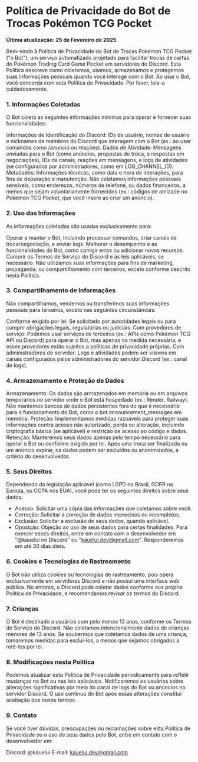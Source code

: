 # Política de Privacidade do Bot de Trocas Pokémon TCG Pocket
**Última atualização: 25 de Fevereiro de 2025**

Bem-vindo à Política de Privacidade do Bot de Trocas Pokémon TCG Pocket ("o Bot"), um serviço automatizado projetado para facilitar trocas de cartas do Pokémon Trading Card Game Pocket em servidores do Discord. Esta Política descreve como coletamos, usamos, armazenamos e protegemos suas informações pessoais quando você interage com o Bot. Ao usar o Bot, você concorda com esta Política de Privacidade. Por favor, leia-a cuidadosamente.

### 1. Informações Coletadas
O Bot coleta as seguintes informações mínimas para operar e fornecer suas funcionalidades:

Informações de Identificação do Discord: IDs de usuário, nomes de usuário e nicknames de membros do Discord que interagem com o Bot (ex.: ao usar comandos como /anuncio ou reações).
Dados de Atividade: Mensagens enviadas para o Bot (como anúncios, propostas de troca, e respostas em negociações), IDs de canais, reações em mensagens, e logs de atividades (se configurados por administradores, como em LOG_CHANNEL_ID).
Metadados: Informações técnicas, como data e hora de interações, para fins de depuração e manutenção.
Não coletamos informações pessoais sensíveis, como endereços, números de telefone, ou dados financeiros, a menos que sejam voluntariamente fornecidos (ex.: códigos de amizade no Pokémon TCG Pocket, que você insere ao criar um anúncio).

### 2. Uso das Informações
As informações coletadas são usadas exclusivamente para:

Operar e manter o Bot, incluindo processar comandos, criar canais de troca/negociação, e enviar logs.
Melhorar o desempenho e as funcionalidades do Bot, como corrigir erros ou adicionar novos recursos.
Cumprir os Termos de Serviço do Discord e as leis aplicáveis, se necessário.
Não utilizamos suas informações para fins de marketing, propaganda, ou compartilhamento com terceiros, exceto conforme descrito nesta Política.

### 3. Compartilhamento de Informações
Não compartilhamos, vendemos ou transferimos suas informações pessoais para terceiros, exceto nas seguintes circunstâncias:

Conforme exigido por lei: Se solicitado por autoridades legais ou para cumprir obrigações legais, regulatórias ou judiciais.
Com provedores de serviço: Podemos usar serviços de terceiros (ex.: APIs como Pokémon TCG API ou Discord) para operar o Bot, mas apenas na medida necessária, e esses provedores estão sujeitos a políticas de privacidade próprias.
Com administradores do servidor: Logs e atividades podem ser visíveis em canais configurados pelos administradores do servidor Discord (ex.: canal de logs).

### 4. Armazenamento e Proteção de Dados
Armazenamento: Os dados são armazenados em memória ou em arquivos temporários no servidor onde o Bot está hospedado (ex.: Render, Railway). Não mantemos bancos de dados persistentes fora do que é necessário para o funcionamento do Bot, como o bot.announcement_messages em memória.
Proteção: Implementamos medidas razoáveis para proteger suas informações contra acesso não autorizado, perda ou alteração, incluindo criptografia básica (se aplicável) e restrição de acesso ao código e dados.
Retenção: Manteremos seus dados apenas pelo tempo necessário para operar o Bot ou conforme exigido por lei. Após uma troca ser finalizada ou um anúncio expirar, os dados podem ser excluídos ou anonimizados, a critério do desenvolvedor.

### 5. Seus Direitos
Dependendo da legislação aplicável (como LGPD no Brasil, GDPR na Europa, ou CCPA nos EUA), você pode ter os seguintes direitos sobre seus dados:

- Acesso: Solicitar uma cópia das informações que coletamos sobre você.
- Correção: Solicitar a correção de dados imprecisos ou incompletos.
- Exclusão: Solicitar a exclusão de seus dados, quando aplicável.
- Oposição: Objeção ao uso de seus dados para certas finalidades.
Para exercer esses direitos, entre em contato com o desenvolvedor em "@kauelui no Discord" ou "kauelui.dev@gmail.com". Responderemos em até 30 dias úteis.

### 6. Cookies e Tecnologias de Rastreamento
O Bot não utiliza cookies ou tecnologias de rastreamento, pois opera exclusivamente em servidores Discord e não possui uma interface web pública. No entanto, o Discord pode coletar dados conforme sua própria Política de Privacidade, e recomendamos revisar os termos do Discord.

### 7. Crianças
O Bot é destinado a usuários com pelo menos 13 anos, conforme os Termos de Serviço do Discord. Não coletamos intencionalmente dados de crianças menores de 13 anos. Se soubermos que coletamos dados de uma criança, tomaremos medidas para excluí-los, a menos que sejamos obrigados a retê-los por lei.

### 8. Modificações nesta Política
Podemos atualizar esta Política de Privacidade periodicamente para refletir mudanças no Bot ou nas leis aplicáveis. Notificaremos os usuários sobre alterações significativas por meio do canal de logs do Bot ou anúncios no servidor Discord. O uso contínuo do Bot após essas alterações constitui aceitação dos novos termos.

### 9. Contato
Se você tiver dúvidas, preocupações ou reclamações sobre esta Política de Privacidade ou o uso de seus dados pelo Bot, entre em contato com o desenvolvedor em:

Discord: @kauelui
E-mail: kauelui.dev@gmail.com